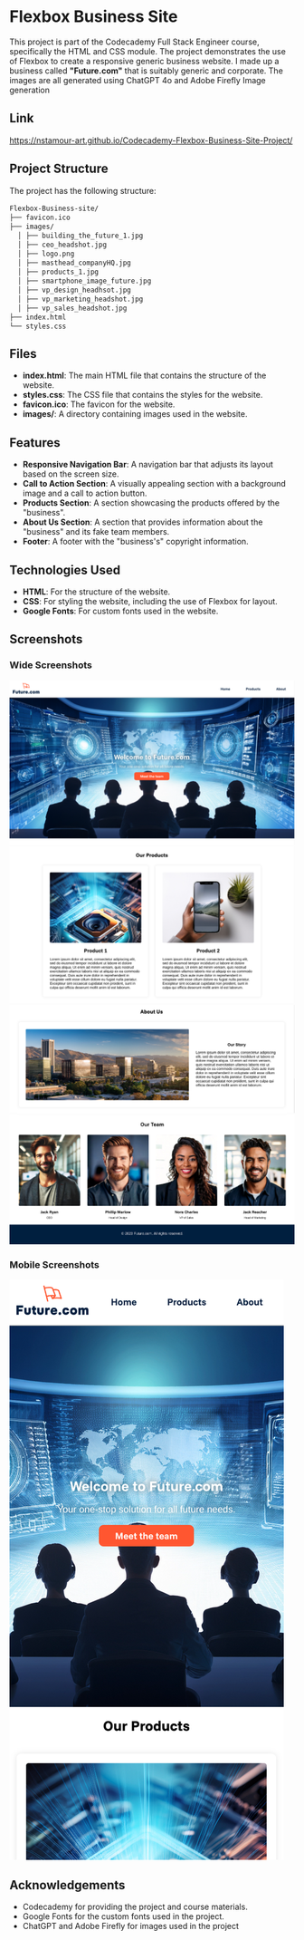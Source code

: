 # Flexbox Business Site

This project is part of the Codecademy Full Stack Engineer course, specifically the HTML and CSS module. The project demonstrates the use of Flexbox to create a responsive generic business website. I made up a business called **"Future.com"** that is suitably generic and corporate. The images are all generated using ChatGPT 4o and Adobe Firefly Image generation

## Link

https://nstamour-art.github.io/Codecademy-Flexbox-Business-Site-Project/

## Project Structure

The project has the following structure:

    Flexbox-Business-site/ 
    ├── favicon.ico 
    ├── images/ 
      │ ├── building_the_future_1.jpg 
      │ ├── ceo_headshot.jpg 
      │ ├── logo.png 
      │ ├── masthead_companyHQ.jpg 
      │ ├── products_1.jpg 
      │ ├── smartphone_image_future.jpg 
      │ ├── vp_design_headhsot.jpg 
      │ ├── vp_marketing_headshot.jpg 
      │ ├── vp_sales_headshot.jpg
    ├── index.html 
    └── styles.css

## Files

- **index.html**: The main HTML file that contains the structure of the website.
- **styles.css**: The CSS file that contains the styles for the website.
- **favicon.ico**: The favicon for the website.
- **images/**: A directory containing images used in the website.

## Features

- **Responsive Navigation Bar**: A navigation bar that adjusts its layout based on the screen size.
- **Call to Action Section**: A visually appealing section with a background image and a call to action button.
- **Products Section**: A section showcasing the products offered by the "business".
- **About Us Section**: A section that provides information about the "business" and its fake team members.
- **Footer**: A footer with the "business's" copyright information.

## Technologies Used

- **HTML**: For the structure of the website.
- **CSS**: For styling the website, including the use of Flexbox for layout.
- **Google Fonts**: For custom fonts used in the website.

## Screenshots

### Wide Screenshots

![Screenshot of the Nav Bar and Call to Action section](./images/Screenshots/Wide_CallToAction_Screenshot.png)
![Screenshot of the Products section](./images/Screenshots/Wide_Products_Screenshot.png)
![Screenshot of the About Us header & Our Story section](./images/Screenshots/Wide_About_Screenshot.png)
![Screenshot of the Teams section and & Footer](./images/Screenshots/Wide_Team_Screenshot.png)

### Mobile Screenshots

![Screenshot of the Call to Action section](./images/Screenshots/Narrow_CallToAction_Screenshot.png)


## Acknowledgements

- Codecademy for providing the project and course materials.
- Google Fonts for the custom fonts used in the project.
- ChatGPT and Adobe Firefly for images used in the project

